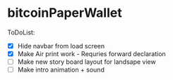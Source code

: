 # bitcoinPaperWallet

ToDoList:
- [x] Hide navbar from load screen
- [X] Make Air print work
      - Requries forward declaration
- [ ] Make new story board layout for landsape view
- [ ] Make intro animation + sound
